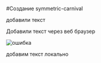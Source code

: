#Создание symmetric-carnival

добавили текст

Добавили текст через веб браузер

![ошибка](https://github.com/Aleksey2884/symmetric-carnival/assets/167132579/5e71b265-aaf2-49ba-986f-fb7393903d99)


добавим текст локально